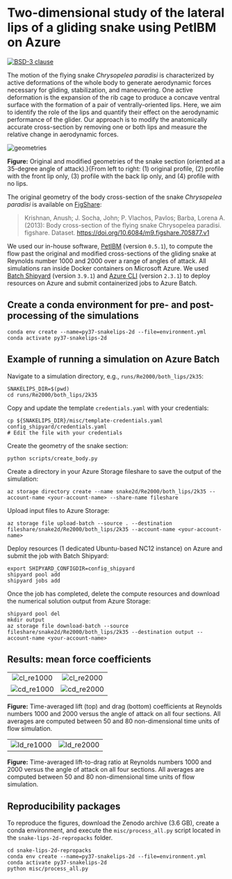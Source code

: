# Two-dimensional study of the lateral lips of a gliding snake using PetIBM on Azure

[![BSD-3 clause](https://img.shields.io/badge/License-BSD%203--Clause-blue.svg)](https://opensource.org/licenses/BSD-3-Clause)

The motion of the flying snake *Chrysopelea paradisi* is characterized by active deformations of the whole body to generate aerodynamic forces necessary for gliding, stabilization, and maneuvering.
One active deformation is the expansion of the rib cage to produce a concave ventral surface with the formation of a pair of ventrally-oriented lips.
Here, we aim to identify the role of the lips and quantify their effect on the aerodynamic performance of the glider.
Our approach is to modify the anatomically accurate cross-section by removing one or both lips and measure the relative change in aerodynamic forces.

![geometries](data/figures/modified_sections_aoa35.png)

**Figure:** Original and modified geometries of the snake section (oriented at a $35$-degree angle of attack).}{From left to right: (1) original profile, (2) profile with the front lip only, (3) profile with the back lip only, and (4) profile with no lips.

The original geometry of the body cross-section of the snake *Chrysopelea paradisi* is available on [FigShare](https://doi.org/10.6084/m9.figshare.705877.v1):

> Krishnan, Anush; J. Socha, John; P. Vlachos, Pavlos; Barba, Lorena A. (2013): Body cross-section of the flying snake Chrysopelea paradisi. figshare. Dataset. https://doi.org/10.6084/m9.figshare.705877.v1

We used our in-house software, [PetIBM](https://github.com/barbagroup/PetIBM) (version `0.5.1`), to compute the flow past the original and modified cross-sections of the gliding snake at Reynolds number $1000$ and $2000$ over a range of angles of attack.
All simulations ran inside Docker containers on Microsoft Azure.
We used [Batch Shipyard](https://github.com/Azure/batch-shipyard) (version `3.9.1`) and [Azure CLI](https://github.com/Azure/azure-cli) (version `2.3.1`) to deploy resources on Azure and submit containerized jobs to Azure Batch.

## Create a conda environment for pre- and post-processing of the simulations

```shell
conda env create --name=py37-snakelips-2d --file=environment.yml
conda activate py37-snakelips-2d
```

## Example of running a simulation on Azure Batch

Navigate to a simulation directory, e.g., `runs/Re2000/both_lips/2k35`:

```shell
SNAKELIPS_DIR=$(pwd)
cd runs/Re2000/both_lips/2k35
```

Copy and update the template `credentials.yaml` with your credentials:

```shell
cp ${SNAKELIPS_DIR}/misc/template-credentials.yaml config_shipyard/credentials.yaml
# Edit the file with your credentials
```

Create the geometry of the snake section:

```shell
python scripts/create_body.py
```

Create a directory in your Azure Storage fileshare to save the output of the simulation:

```shell
az storage directory create --name snake2d/Re2000/both_lips/2k35 --account-name <your-account-name> --share-name fileshare
```

Upload input files to Azure Storage:

```shell
az storage file upload-batch --source . --destination fileshare/snake2d/Re2000/both_lips/2k35 --account-name <your-account-name>
```

Deploy resources (1 dedicated Ubuntu-based NC12 instance) on Azure and submit the job with Batch Shipyard:

```shell
export SHIPYARD_CONFIGDIR=config_shipyard
shipyard pool add
shipyard jobs add
```

Once the job has completed, delete the compute resources and download the numerical solution output from Azure Storage:

```shell
shipyard pool del
mkdir output
az storage file download-batch --source fileshare/snake2d/Re2000/both_lips/2k35 --destination output --account-name <your-account-name>
```

## Results: mean force coefficients

|  |  |
|:-:|:-:|
| ![cl_re1000](runs/Re1000/figures/avg_lift_coefficients_vs_aoa.png) | ![cl_re2000](runs/Re2000/figures/avg_lift_coefficients_vs_aoa.png) |
| ![cd_re1000](runs/Re1000/figures/avg_drag_coefficients_vs_aoa.png) | ![cd_re2000](runs/Re2000/figures/avg_drag_coefficients_vs_aoa.png) |

**Figure:** Time-averaged lift (top) and drag (bottom) coefficients at Reynolds numbers $1000$ and $2000$ versus the angle of attack on all four sections. All averages are computed between $50$ and $80$ non-dimensional time units of flow simulation.

|  |  |
|:-:|:-:|
| ![ld_re1000](runs/Re1000/figures/avg_lift_drag_ratio_vs_aoa.png) | ![ld_re2000](runs/Re2000/figures/avg_lift_drag_ratio_vs_aoa.png) |

**Figure:** Time-averaged lift-to-drag ratio at Reynolds numbers $1000$ and $2000$ versus the angle of attack on all four sections. All averages are computed between $50$ and $80$ non-dimensional time units of flow simulation.

## Reproducibility packages

To reproduce the figures, download the Zenodo archive (3.6 GB), create a conda environment, and execute the `misc/process_all.py` script located in the `snake-lips-2d-repropacks` folder.

```shell
cd snake-lips-2d-repropacks
conda env create --name=py37-snakelips-2d --file=environment.yml
conda activate py37-snakelips-2d
python misc/process_all.py
```
